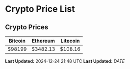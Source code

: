 # Crypto Price List

## Crypto Prices
| Bitcoin | Ethereum | Litecoin |
| ------- | -------- | -------- |
| $98199 | $3482.13 | $108.16 |
**Last Updated:** 2024-12-24 21:48 UTC
**Last Updated:** $DATE$
